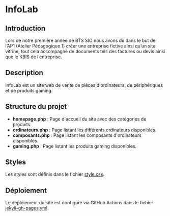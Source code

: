 # InfoLab

## Introduction

Lors de notre première année de BTS SIO nous avons dû dans le but de l’AP1 (Atelier Pédagogique 1)
créer une entreprise fictive ainsi qu’un site vitrine, tout cela accompagné de documents tels des 
factures ou devis ainsi que le KBIS de l’entreprise.

## Description

InfoLab est un site web de vente de pièces d'ordinateurs, de périphériques et de produits gaming.

## Structure du projet

- **homepage.php** : Page d'accueil du site avec des catégories de produits.
- **ordinateurs.php** : Page listant les différents ordinateurs disponibles.
- **composants.php** : Page listant les composants d'ordinateurs disponibles.
- **gaming.php** : Page listant les produits gaming disponibles.

## Styles

Les styles sont définis dans le fichier [style.css](style.css).

## Déploiement

Le déploiement du site est configuré via GitHub Actions dans le fichier [jekyll-gh-pages.yml](.github/workflows/jekyll-gh-pages.yml).

